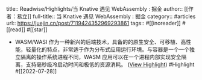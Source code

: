 title:: Readwise/Highlights/当 Knative 遇见 WebAssembly : 掘金
author:: [[作者：易立]]
full-title:: 当 Knative 遇见 WebAssembly : 掘金
category:: #articles
url:: https://juejin.cn/post/7119424352969293861
tags:: #[[inoreader]] #[[read]] #[[star]]
- WASM/WASI 作为一种新兴的后端技术，具备的的原生安全、可移植、高性能，轻量化的特点，非常适于作为分布式应用运行环境。与容器是一个一个独立隔离的操作系统进程不同，WASM 应用可以在一个进程内部实现安全隔离，支持毫秒级冷启动时间和极低的资源消耗。 ([View Highlight](https://read.readwise.io/read/01g91kxvgc16tg47gh4sm1ndk8)) #Highlight #[[2022-07-28]]